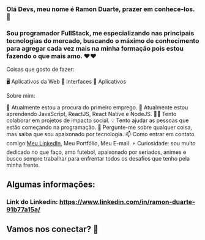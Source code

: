 ### Olá Devs, meu nome é Ramon Duarte, prazer em conhece-los. 👋



### Sou programador FullStack, me especializando nas principais tecnologias do mercado, buscando o máximo de conhecimento para agregar cada vez mais na minha formação pois estou fazendo o que mais amo. ❤️❤️



Coisas que gosto de fazer:

🖥 Aplicativos da Web
🎨 Interfaces
📱 Aplicativos

Sobre mim: 

🔭 Atualmente estou a procura do primeiro emprego.
🌱 Atualmente estou aprendendo JavaScript, ReactJS, React Native e NodeJS.
✊🏽 Tento colaborar em projetos de impacto social.
💡 Tento ajudar as pessoas que estão começando na programação.
💬 Pergunte-me sobre qualquer coisa, mas saiba que sou apaixonado por tecnologia.
📫 Como entrar em contato comigo:<a href=“https://www.linkedin.com/in/ramon-duarte-91b77a15a/“>Meu LinkedIn</a>, Meu Portfólio, Meu E-mail.
⚡ Curiosidade: sou muito dedicado no que faço, amo futebol, apaixonado por seriados, animes e busco sempre trabalhar para enfrentar todos os desafios que tenho pela minha frente.


## Algumas informações: 

### Link do Linkedin: https://www.linkedin.com/in/ramon-duarte-91b77a15a/

## Vamos nos conectar? 👋
